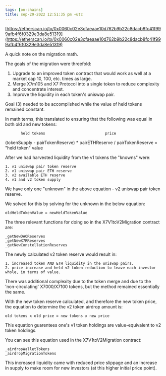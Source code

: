 ```yaml
---
tags: [on-chains]
title: sep-29-2022 12:51:35 pm +utc
---
```


[https://etherscan.io/tx/0x0060c02e3cfaeaae10d762b9b22c8dacb8fc41f999afb4f6f0329e3da8e51319](https://etherscan.io/tx/0x0060c02e3cfaeaae10d762b9b22c8dacb8fc41f999afb4f6f0329e3da8e51319)

A quick note on the migration math.

The goals of the migration were threefold:

1. Upgrade to an improved token contract that would work as well at a market cap 10, 100, etc. times as large.
2. Merge X7m105 and X7 Protocol into a single token to reduce complexity and concentrate interest.
3. Improve the liquidity in each token's uniswap pair.

Goal (3) needed to be accomplished while the value of held tokens remained constant.

In math terms, this translated to ensuring that the following was equal in both old and new tokens:

           held tokens                           price

(tokenSupply - pairTokenReserve) \* pairETHReserve / pairTokenReserve = "held token" value

After we had harvested liquidity from the v1 tokens the "knowns" were:

    1. v1 uniswap pair token reserve
    2. v1 uniswap pair ETH reserve
    3. v2 available ETH reserve
    4. v1 and v2 token supply

We have only one "unknown" in the above equation - v2 uniswap pair token reserve.

We solved for this by solving for the unknown in the below equation:

    oldHeldTokenValue = newHeldTokenValue

The three relevant functions for doing so in the X7V1toV2Migration contract are:

    _getNewDAOReserves
    _getNewX7RReserves
    _getNewConstellationReserves

The newly calculated v2 token reserve would result in:

    1. increased token AND ETH liquidity in the uniswap pairs.
    2. price increase and held v2 token reduction to leave each investor whole, in terms of value.

There was additional complexity due to the token merge and due to the 'non-circulating' X7000/X7100 tokens, but the method remained essentially the same.

With the new token reserve calculated, and therefore the new token price, the equation to determine the v2 token airdrop amount is:

    old tokens x old price = new tokens x new price

This equation guarentees one's v1 token holdings are value-equivalent to v2 token holdings.

You can see this equation used in the X7V1toV2Migration contract:

    _airdropWalletTokens
    _airdropMigrationTokens

This increased liquidity came with reduced price slippage and an increase in supply to make room for new investors (at this higher initial price point).
